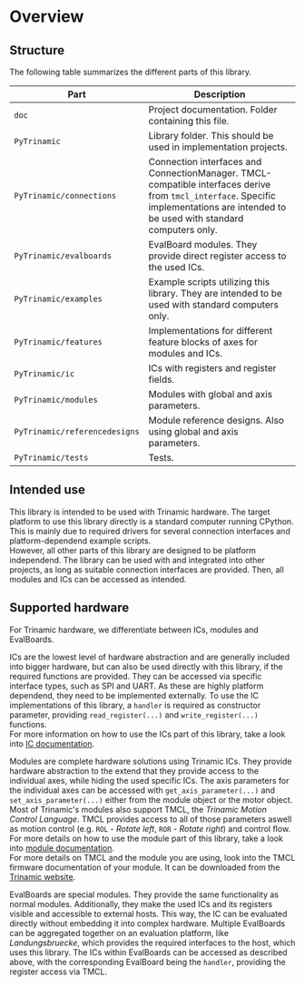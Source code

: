 # Overview

## Structure

The following table summarizes the different parts of this library.

| Part | Description |
| --- | --- |
| `doc` | Project documentation. Folder containing this file. |
| `PyTrinamic` | Library folder. This should be used in implementation projects. |
| `PyTrinamic/connections` | Connection interfaces and ConnectionManager. TMCL-compatible interfaces derive from `tmcl_interface`. Specific implementations are intended to be used with standard computers only. |
| `PyTrinamic/evalboards` | EvalBoard modules. They provide direct register access to the used ICs. |
| `PyTrinamic/examples` | Example scripts utilizing this library. They are intended to be used with standard computers only. |
| `PyTrinamic/features` | Implementations for different feature blocks of axes for modules and ICs. |
| `PyTrinamic/ic` | ICs with registers and register fields. |
| `PyTrinamic/modules` | Modules with global and axis parameters. |
| `PyTrinamic/referencedesigns` | Module reference designs. Also using global and axis parameters. |
| `PyTrinamic/tests` | Tests. |

## Intended use

This library is intended to be used with Trinamic hardware. The target platform to use this
library directly is a standard computer running CPython. This is mainly due to
required drivers for several connection interfaces and platform-dependend example scripts.  
However, all other parts of this library are designed to be platform independend.
The library can be used with and integrated into other projects, as long as
suitable connection interfaces are provided. Then, all modules and ICs can be accessed as intended.

## Supported hardware

For Trinamic hardware, we differentiate between ICs, modules and EvalBoards.  

ICs are the lowest level of hardware abstraction and are generally included into bigger hardware,
but can also be used directly with this library, if the required functions are provided.
They can be accessed via specific interface types, such as SPI and UART. As these are highly platform
dependend, they need to be implemented externally. To use the IC implementations of this library,
a `handler` is required as constructor parameter, providing `read_register(...)` and `write_register(...)` functions.  
For more information on how to use the ICs part of this library, take a look into [IC documentation](ic.md).

Modules are complete hardware solutions using Trinamic ICs. They provide hardware abstraction
to the extend that they provide access to the individual axes, while hiding the
used specific ICs. The axis parameters for the individual axes can be accessed with
`get_axis_parameter(...)` and `set_axis_parameter(...)` either from the module object
or the motor object.  
Most of Trinamic's modules also support TMCL, the *Trinamic Motion Control Language*.
TMCL provides access to all of those parameters aswell as motion control (e.g. `ROL` - *Rotate left*, `ROR` - *Rotate right*)
and control flow.  
For more details on how to use the module part of this library, take a look into [module documentation](module.md).  
For more details on TMCL and the module you are using, look into the TMCL firmware documentation of your module.
It can be downloaded from the [Trinamic website](https://www.trinamic.com/products/modules/).

EvalBoards are special modules. They provide the same functionality as normal modules.
Additionally, they make the used ICs and its registers visible and accessible to external hosts.
This way, the IC can be evaluated directly without embedding it into complex hardware.
Multiple EvalBoards can be aggregated together on an evaluation platform, like *Landungsbruecke*,
which provides the required interfaces to the host, which uses this library.
The ICs within EvalBoards can be accessed as described above, with the corresponding
EvalBoard being the `handler`, providing the register access via TMCL.
